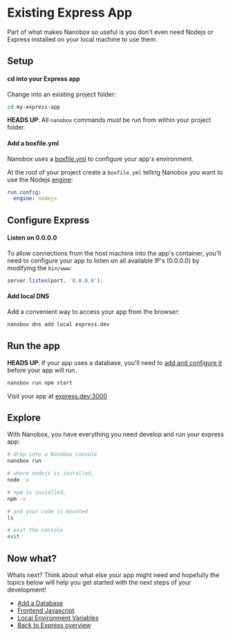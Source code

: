 # Existing Express App
Part of what makes Nanobox so useful is you don't even need Nodejs or Express installed on your local machine to use them.

## Setup

#### cd into your Express app
Change into an existing project folder:

```bash
cd my-express-app
```

**HEADS UP**: All `nanobox` commands *must* be run from within your project folder.

#### Add a boxfile.yml
Nanobox uses a <a href="https://docs.nanobox.io/boxfile/" target="\_blank">boxfile.yml</a> to configure your app's environment.

At the root of your project create a `boxfile.yml` telling Nanobox you want to use the Nodejs <a href="https://docs.nanobox.io/engines/" target="\_blank">engine</a>:

```yaml
run.config:
  engine: nodejs
```

## Configure Express

#### Listen on 0.0.0.0
To allow connections from the host machine into the app's container, you'll need to configure your app to listen on all available IP's (0.0.0.0) by modifying the `bin/www`:

```javascript
server.listen(port, '0.0.0.0');
```

#### Add local DNS
Add a convenient way to access your app from the browser:

```bash
nanobox dns add local express.dev
```

## Run the app
**HEADS UP**: If your app uses a database, you'll need to [add and configure it](/nodejs/express/add-a-database) before your app will run.

```bash
nanobox run npm start
```

Visit your app at <a href="http://express.dev:3000" target="\_blank">express.dev:3000</a>

## Explore
With Nanobox, you have everything you need develop and run your express app:

```bash
# drop into a Nanobox console
nanobox run

# where nodejs is installed,
node -v

# npm is installed,
npm -v

# and your code is mounted
ls

# exit the console
exit
```

## Now what?
Whats next? Think about what else your app might need and hopefully the topics below will help you get started with the next steps of your development!

* [Add a Database](/nodejs/express/add-a-database)
* [Frontend Javascript](/nodejs/express/frontend-javascript)
* [Local Environment Variables](/nodejs/express/local-evars)
* [Back to Express overview](/nodejs/express)
